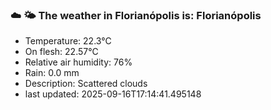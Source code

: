 ### ☁️ 🌤️  The weather in Florianópolis is: Florianópolis

- Temperature: 22.3°C
- On flesh: 22.57°C
- Relative air humidity: 76%
- Rain: 0.0 mm
- Description: Scattered clouds
- last updated: 2025-09-16T17:14:41.495148
